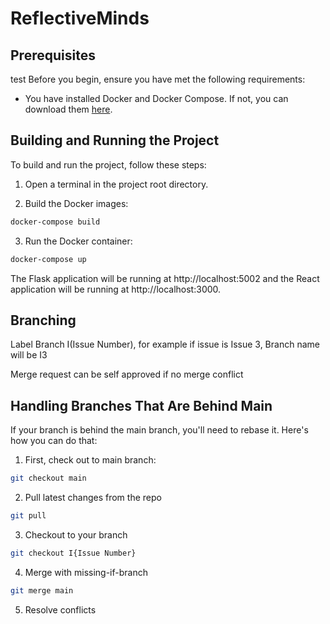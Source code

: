 # ReflectiveMinds

## Prerequisites
test
Before you begin, ensure you have met the following requirements:

* You have installed Docker and Docker Compose. If not, you can download them [here](https://www.docker.com/products/docker-desktop).

## Building and Running the Project

To build and run the project, follow these steps:

1. Open a terminal in the project root directory.

2. Build the Docker images:

```bash
docker-compose build
```

3. Run the Docker container:

```bash
docker-compose up
```

The Flask application will be running at http://localhost:5002 and the React application will be running at http://localhost:3000.

## Branching

Label Branch I(Issue Number), for example if issue is Issue 3, Branch name will be I3


Merge request can be self approved if no merge conflict


## Handling Branches That Are Behind Main

If your branch is behind the main branch, you'll need to rebase it. Here's how you can do that:

1. First, check out to main branch:

```bash
git checkout main
```

2. Pull latest changes from the repo
```bash
git pull
```

3. Checkout to your branch
```bash
git checkout I{Issue Number}
```

4. Merge with missing-if-branch
```bash
git merge main
```

5. Resolve conflicts

